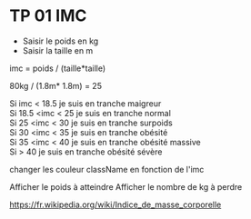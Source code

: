 # TP  01 IMC
  
- Saisir le poids en kg
- Saisir la taille en m
  
imc = poids / (taille*taille)
  
80kg / (1.8m* 1.8m) = 25
  
Si imc < 18.5 je suis en tranche maigreur      
Si 18.5 <imc < 25  je suis en tranche normal  
Si 25 <imc < 30  je suis en tranche surpoids  
Si 30 <imc < 35  je suis en tranche obésité  
Si 35 <imc < 40  je suis en tranche obésité massive    
Si  > 40  je suis en tranche obésité sévère 
  
changer les couleur className en fonction de l'imc
  
Afficher le poids à atteindre
Afficher le nombre de kg à perdre
  
https://fr.wikipedia.org/wiki/Indice_de_masse_corporelle